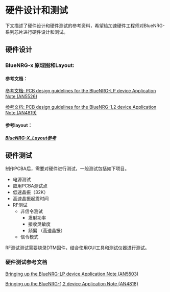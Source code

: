 # 硬件设计和测试

下文描述了硬件设计和硬件测试的参考资料，希望给加速硬件工程师对BlueNRG-系列芯片进行硬件设计和测试。

## 硬件设计

### BlueNRG-x 原理图和Layout:

#### 参考文档：

[参考文档](https://www.st.com/resource/en/application_note/dm00718453-pcb-design-guidelines-for-the-bluenrglp-device-stmicroelectronics.pdf)[: PCB design guidelines for the BlueNRG-LP device Application Note (AN5526) ](https://www.st.com/resource/en/application_note/dm00718453-pcb-design-guidelines-for-the-bluenrglp-device-stmicroelectronics.pdf)

[参考文档](https://www.st.com/resource/en/application_note/dm00263000.pdf)[: PCB design guidelines for the BlueNRG-1,2 device Application Note (AN4819) ](https://www.st.com/resource/en/application_note/dm00263000.pdf)

#### 参考layout：

##### [BlueNRG-X_Layout参考](BlueNRG-X_Layout参考/README.md)



## 硬件测试

制作PCBA后，需要对硬件进行测试，一般测试包括如下项目。

- 电源测试
- 应用PCBA测试点
- 低速晶振（32K）
- 高速晶振起震时间
- RF测试
  - 非信令测试
    - 发射功率
    - 接收灵敏度
    - 频偏 （高速晶振）
  - 信令模式



RF测试测试需要烧录DTM固件，结合使用GUI工具和测试仪器进行测试。

### 硬件测试参考文档

[Bringing up the BlueNRG-LP device Application Note (AN5503) ](https://www.st.com/resource/en/application_note/dm00710278-bringing-up-the-bluenrglp-device-stmicroelectronics.pdf)

[Bringing up the BlueNRG-1,2 device Application Note (AN4818) ](https://www.st.com/resource/en/application_note/dm00262995.pdf)

